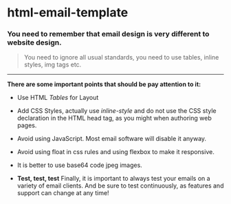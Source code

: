 # html-email-template

### You need to remember that email design is very different to website design.


> You need to ignore all usual standards, you need to use tables, inline styles, img tags etc.

__________________________________________________________________

**There are some important points that should be pay attention to it:**

  - Use HTML *Tables* for Layout
  
  - Add CSS Styles, actually use *inline-style* and do not use the CSS style declaration in the HTML head tag, as you might when authoring web pages.
  
  - Avoid using JavaScript. Most email software will disable it anyway.
  
  -  Avoid using float in css rules and using flexbox to make it responsive.
  
  - It is better to use base64 code jpeg images. 
  
  - **Test, test, test**
Finally, it is important to always test your emails on a variety of email clients. And be sure to test continuously, as features and support can change at any time!
